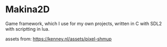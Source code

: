 # Makina2D
Game framework, which I use for my own projects, written in C with SDL2 with scriptting in lua.

assets from: https://kenney.nl/assets/pixel-shmup
